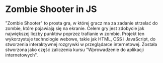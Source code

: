 # Zombie Shooter  in JS

"Zombie Shooter" to prosta gra, w której gracz ma za zadanie strzelać do zombie, które pojawiają się na ekranie. Celem gry jest zdobycie jak największej liczby punktów poprzez trafianie w zombie. Projekt ten wykorzystuje technologie webowe, takie jak HTML, CSS i JavaScript, do stworzenia interaktywnej rozgrywki w przeglądarce internetowej. Została stworzona jako część zaliczenia kursu "Wprowadzenie do aplikacji internetowych".
